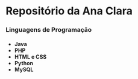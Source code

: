 <h1>Repositório da Ana Clara</h1>

<h3>Linguagens de Programação</h3>
<h4>
  <ul>
  <li>Java</li> 
  <li>PHP</li>
  <li>HTML e CSS</li>
  <li>Python</li>
  <li>MySQL</li> 
  </ul>
</h4>

